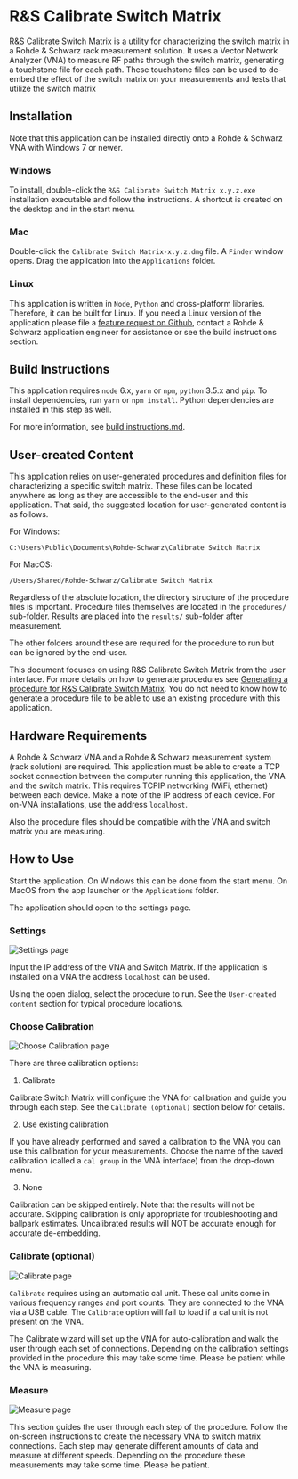 R&S Calibrate Switch Matrix
===========================

R&S Calibrate Switch Matrix is a utility for characterizing the switch matrix in a Rohde & Schwarz rack measurement solution. It uses a Vector Network Analyzer (VNA) to measure RF paths through the switch matrix, generating a touchstone file for each path. These touchstone files can be used to de-embed the effect of the switch matrix on your measurements and tests that utilize the switch matrix

Installation
------------

Note that this application can be installed directly onto a Rohde & Schwarz VNA with Windows 7 or newer.

### Windows

To install, double-click the `R&S Calibrate Switch Matrix x.y.z.exe` installation executable and follow the instructions. A shortcut is created on the desktop and in the start menu.

### Mac

Double-click the `Calibrate Switch Matrix-x.y.z.dmg` file. A `Finder` window opens. Drag the application into the `Applications` folder.

### Linux

This application is written in `Node`, `Python` and cross-platform libraries. Therefore, it can be built for Linux. If you need a Linux version of the application please file a [feature request on Github](https://github.com/Terrabits/calibrate-switch-matrix/issues), contact a Rohde & Schwarz application engineer for assistance or see the build instructions section.

Build Instructions
------------------

This application requires `node` 6.x, `yarn` or `npm`, `python` 3.5.x and `pip`. To install dependencies, run `yarn` or `npm install`. Python dependencies are installed in this step as well.

For more information, see [build instructions.md](#).

User-created Content
--------------------

This application relies on user-generated procedures and definition files for characterizing a specific switch matrix. These files can be located anywhere as long as they are accessible to the end-user and this application. That said, the suggested location for user-generated content is as follows.

For Windows:

`C:\Users\Public\Documents\Rohde-Schwarz\Calibrate Switch Matrix`

For MacOS:

`/Users/Shared/Rohde-Schwarz/Calibrate Switch Matrix`

Regardless of the absolute location, the directory structure of the procedure files is important. Procedure files themselves are located in the `procedures/` sub-folder. Results are placed into the `results/` sub-folder after measurement.

The other folders around these are required for the procedure to run but can be ignored by the end-user.

This document focuses on using R&S Calibrate Switch Matrix from the user interface. For more details on how to generate procedures see [Generating a procedure for R&S Calibrate Switch Matrix](#). You do not need to know how to generate a procedure file to be able to use an existing procedure with this application.

Hardware Requirements
---------------------

A Rohde & Schwarz VNA and a Rohde & Schwarz measurement system (rack solution) are required. This application must be able to create a TCP socket connection between the computer running this application, the VNA and the switch matrix. This requires TCPIP networking (WiFi, ethernet) between each device. Make a note of the IP address of each device. For on-VNA installations, use the address `localhost`.

Also the procedure files should be compatible with the VNA and switch matrix you are measuring.

How to Use
----------

Start the application. On Windows this can be done from the start menu. On MacOS from the app launcher or the `Applications` folder.

The application should open to the settings page.

### Settings

![Settings page](doc/screenshots/1-settings.png)

Input the IP address of the VNA and Switch Matrix. If the application is installed on a VNA the address `localhost` can be used.

Using the open dialog, select the procedure to run. See the `User-created content` section for typical procedure locations.

### Choose Calibration

![Choose Calibration page](doc/screenshots/2-choose-calibration-calibrate.png)

There are three calibration options:

1. Calibrate

  Calibrate Switch Matrix will configure the VNA for calibration and guide you through each step. See the `Calibrate (optional)` section below for details.

2. Use existing calibration

  If you have already performed and saved a calibration to the VNA you can use this calibration for your measurements. Choose the name of the saved calibration (called a `cal group` in the VNA interface) from the drop-down menu.

3. None

Calibration can be skipped entirely. Note that the results will not be accurate. Skipping calibration is only appropriate for troubleshooting and ballpark estimates. Uncalibrated results will NOT be accurate enough for accurate de-embedding.

### Calibrate (optional)

![Calibrate page](doc/screenshots/3-calibrate.png)

`Calibrate` requires using an automatic cal unit. These cal units come in various frequency ranges and port counts. They are connected to the VNA via a USB cable. The `Calibrate` option will fail to load if a cal unit is not present on the VNA.

The Calibrate wizard will set up the VNA for auto-calibration and walk the user through each set of connections. Depending on the calibration settings provided in the procedure this may take some time. Please be patient while the VNA is measuring.

### Measure

![Measure page](doc/screenshots/4-measure.png)

This section guides the user through each step of the procedure. Follow the on-screen instructions to create the necessary VNA to switch matrix connections. Each step may generate different amounts of data and measure at different speeds. Depending on the procedure these measurements may take some time. Please be patient.
